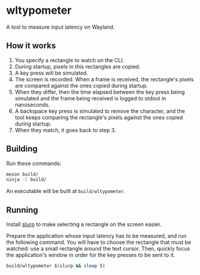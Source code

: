 # wltypometer

A tool to measure input latency on Wayland.

## How it works

1. You specify a rectangle to watch on the CLI.
2. During startup, pixels in this rectangles are copied.
3. A key press will be simulated.
4. The screen is recorded. When a frame is received, the rectangle's pixels are
   compared against the ones copied during startup.
5. When they differ, then the time elapsed between the key press being simulated and the frame being received is logged to stdout in nanoseconds.
6. A backspace key press is simulated to remove the character, and the tool
   keeps comparing the rectangle's pixels against the ones copied during
   startup.
7. When they match, it goes back to step 3.

## Building

Run these commands:

```sh
meson build/
ninja -C build/
```

An executable will be built at `build/wltypometer`.

## Running

Install [slurp](https://github.com/emersion/slurp) to make selecting a rectangle
on the screen easier.

Prepare the application whose input latency has to be measured, and run the
following command. You will have to choose the rectangle that must be watched:
use a small rectangle around the text cursor. Then, quickly focus the
application's window in order for the key presses to be sent to it.

```sh
build/wltypometer $(slurp && sleep 5)
```
